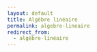 ```yaml
---
layout: default
title: Algèbre linéaire
permalink: algebre-lineaire
redirect_from:
  - algèbre-linéaire
---
```

